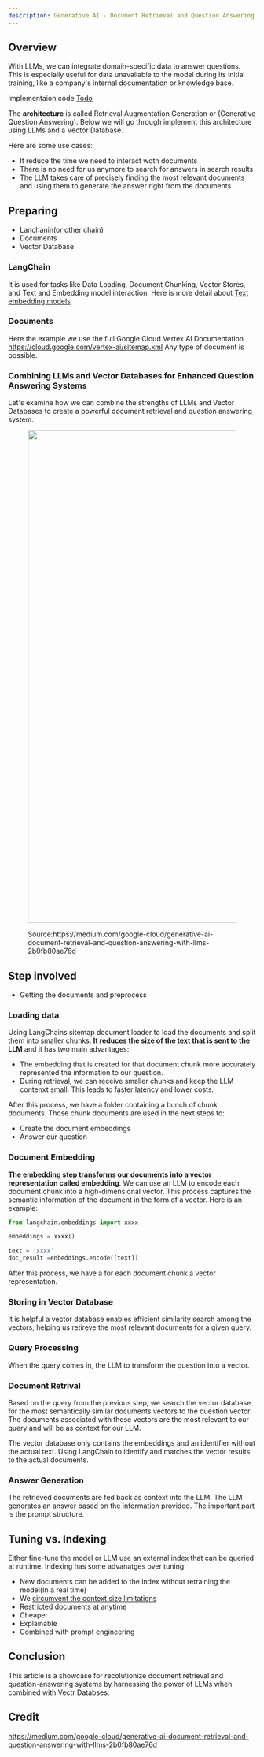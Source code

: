 ```yaml
---
description: Generative AI - Document Retrieval and Question Answering with LLMs(Apply LLMs to the domain-specific data)
---
```



## Overview

With LLMs, we can integrate domain-specific data to answer questions. This is especially useful for data unavaliable to the model during its initial training, like a company's internal documentation or knowledge base.

Implementaion code [Todo](#Todo)

The **architecture** is called Retrieval Augmentation Generation or (Generative Question Answering). Below we will go through implement this architecture using LLMs and a Vector Database.

Here are some use cases:
* It reduce the time we need to interact woth documents
* There is no need for us anymore to search for answers in search results
* The LLM takes care of precisely finding the most relevant documents and using them to generate the answer right from the documents

## Preparing
* Lanchanin(or other chain)
* Documents
* Vector Database

### LangChain

It is used for tasks like Data Loading, Document Chunking, Vector Stores, and Text and Embedding model interaction. Here is more detail about [Text embedding models](https://python.langchain.com/docs/modules/data_connection/text_embedding/)


### Documents

Here the example we use the full Google Cloud Vertex AI Documentation https://cloud.google.com/vertex-ai/sitemap.xml Any type of document is possible.


### Combining LLMs and Vector Databases for Enhanced Question Answering Systems

Let's examine how we can combine the strengths of LLMs and Vector Databases to create a powerful document retrieval and question answering system.

<figure><img src="https://miro.medium.com/v2/resize:fit:2000/format:webp/1*EeU9ajmZp5LNeJg0xCHueQ.png" width="1000"><figcaption><p>Source:https://medium.com/google-cloud/generative-ai-document-retrieval-and-question-answering-with-llms-2b0fb80ae76d</p></figcaption></figure>


## Step involved
* Getting the documents and preprocess

### Loading data

Using LangChains sitemap document loader to load the documents and split them into smaller chunks. **It reduces the size of the text that is sent to the LLM** and it has two main advantages:

* The embedding that is created for that document chunk more accurately represented the information to our question.
* During retrieval, we can receive smaller chunks and keep the LLM contenxt small. This leads to faster latency and lower costs.

After this process, we have a folder containing a bunch of chunk documents. Those chunk documents are used in the next steps to:
* Create the document embeddings
* Answer our question

### Document Embedding

**The embedding step transforms our documents into a vector representation called embedding**. We can use an LLM to encode each document chunk into a high-dimensional vector. This process captures the semantic information of the document in the form of a vector. Here is an example:

```python
from langchain.embeddings import xxxx

embeddings = xxxx()

text = 'xxxx'
doc_result =enbeddings.encode([text])
```

After this process, we have a for each document chunk a vector representation.

### Storing in Vector Database

It is helpful a vector database enables efficient similarity search among the vectors, helping us retireve the most relevant documents for a given query.

### Query Processing

When the query comes in, the LLM to transform the question into a vector.

### Document Retrival

Based on the query from the previous step, we search the vector database for the most semantically similar documents vectors to the question vector. The documents associated with these vectors are the most relevant to our query and will be as context for our LLM.

The vector database only contains the embeddings and an identifier without the actual text. Using LangChain to identify and matches the vector results to the actual documents.

### Answer Generation

The retrieved documents are fed back as context into the LLM. The LLM generates an answer based on the information provided. The important part is the prompt structure.


## Tuning vs. Indexing

Either fine-tune the model or LLM use an external index that can be queried at runtime. Indexing has some advanatges over tuning:
* New documents can be added to the index without retraining the model(In a real time)
* We [circumvent the context size limitations](#document-embedding)
* Restricted documents at anytime
* Cheaper
* Explainable
* Combined with prompt engineering


## Conclusion

This article is a showcase for recolutionize document retrieval and question-answering systems by harnessing the power of LLMs when combined with Vectr Databses.


## Credit
https://medium.com/google-cloud/generative-ai-document-retrieval-and-question-answering-with-llms-2b0fb80ae76d